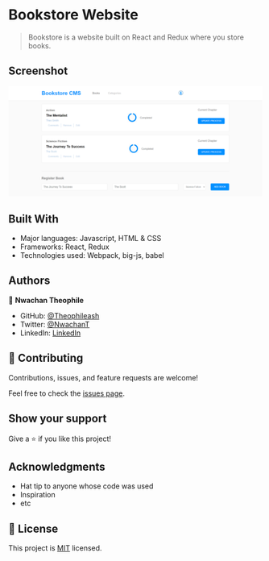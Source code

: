 
# Bookstore Website

> Bookstore is a website built on React and Redux where you store books.


## Screenshot

![Screenshot](./screenshot.png)

## Built With

- Major languages: Javascript, HTML & CSS
- Frameworks: React, Redux
- Technologies used: Webpack, big-js, babel

## Authors
👤 **Nwachan Theophile**

- GitHub: [@Theophileash](https://github.com/Theophileaseh)
- Twitter: [@NwachanT](https://twitter.com/NwachanT)
- LinkedIn: [LinkedIn](https://linkedin.com/in/nwachan-theophile)



## 🤝 Contributing

Contributions, issues, and feature requests are welcome!

Feel free to check the [issues page](../../issues/).

## Show your support

Give a ⭐️ if you like this project!

## Acknowledgments

- Hat tip to anyone whose code was used
- Inspiration
- etc

## 📝 License

This project is [MIT](./MIT.md) licensed.
